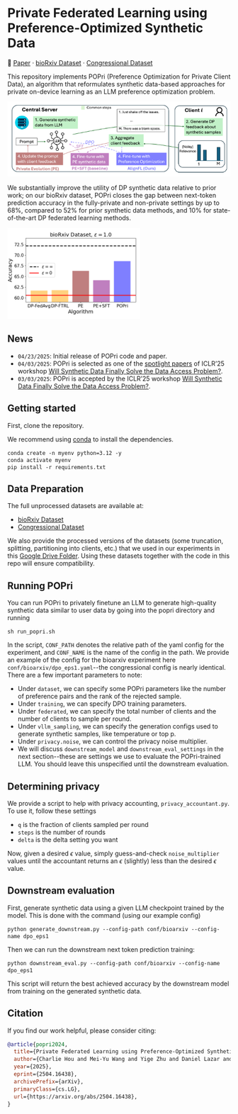 # Private Federated Learning using Preference-Optimized Synthetic Data

📃 [Paper](https://arxiv.org/abs/2403.20329) &middot; [bioRxiv Dataset](https://huggingface.co/datasets/hazylavender/biorxiv-abstract) &middot; [Congressional Dataset](https://huggingface.co/datasets/hazylavender/CongressionalDataset)

This repository implements POPri (Preference Optimization for Private Client Data), an algorithm that reformulates synthetic data-based approaches for private on-device learning as an LLM preference optimization problem. 

<img src="figures/alignfl-overview.png" width="600" alt="AlignFL Overview">

We substantially improve the utility of DP synthetic data relative to prior work; on our bioRxiv dataset, POPri closes the gap between next-token prediction accuracy in the fully-private and non-private settings by up to 68%, compared to 52% for prior synthetic data methods, and 10% for state-of-the-art DP federated learning methods.

<img src="figures/alignfl-bar.png" width="300" alt="AlignFL Overview">

## News

* `04/23/2025`: Initial release of POPri code and paper.
* `04/03/2025`: POPri is selected as one of the [spotlight papers](https://synthetic-data-iclr.github.io/#papers) of ICLR’25 workshop [Will Synthetic Data Finally Solve the Data Access Problem?](https://synthetic-data-iclr.github.io).
* `03/03/2025`: POPri is accepted by the ICLR’25 workshop [Will Synthetic Data Finally Solve the Data Access Problem?](https://synthetic-data-iclr.github.io).

## Getting started
First, clone the repository.

We recommend using [conda](https://docs.conda.io/projects/conda/en/latest/user-guide/getting-started.html) to install the dependencies.

```
conda create -n myenv python=3.12 -y
conda activate myenv
pip install -r requirements.txt
```

## Data Preparation

The full unprocessed datasets are available at:
* [bioRxiv Dataset](https://huggingface.co/datasets/hazylavender/biorxiv-abstract)
* [Congressional Dataset](https://huggingface.co/datasets/hazylavender/CongressionalDataset)

We also provide the processed versions of the datasets (some truncation, splitting, partitioning into clients, etc.) that we used in our experiments in this [Google Drive Folder](https://drive.google.com/drive/folders/1NEMEWArlJKxrlgAG9eJt4vfvt0iHWF03?usp=drive_link). Using these datasets together with the code in this repo will ensure compatibility.

## Running POPri
You can run POPri to privately finetune an LLM to generate high-quality synthetic data similar to user data by going into the popri directory and running
```
sh run_popri.sh
```
In the script, `CONF_PATH` denotes the relative path of the yaml config for the experiment, and `CONF_NAME` is the name of the config in the path. We provide an example of the config for the bioarxiv experiment here `conf/bioarxiv/dpo_eps1.yaml`--the congressional config is nearly identical. There are a few important parameters to note:
* Under `dataset`, we can specify some POPri parameters like the number of preference pairs and the rank of the rejected sample.
* Under `training`, we can specify DPO training parameters.
* Under `federated`, we can specify the total number of clients and the number of clients to sample per round.
* Under `vllm_sampling`, we can specify the generation configs used to generate synthetic samples, like temperature or top p.
* Under `privacy.noise`, we can control the privacy noise multiplier.
* We will discuss `downstream_model` and `downstream_eval_settings` in the next section--these are settings we use to evaluate the POPri-trained LLM. You should leave this unspecified until the downstream evaluation.


## Determining privacy
We provide a script to help with privacy accounting, `privacy_accountant.py`. To use it, follow these settings
* `q` is the fraction of clients sampled per round
* `steps` is the number of rounds
* `delta` is the delta setting you want

Now, given a desired $\epsilon$ value, simply guess-and-check `noise_multiplier` values until the accountant returns an $\epsilon$ (slightly) less than the desired $\epsilon$ value.


## Downstream evaluation
First, generate synthetic data using a given LLM checkpoint trained by the model. This is done with the command (using our example config)
```
python generate_downstream.py --config-path conf/bioarxiv --config-name dpo_eps1
```
Then we can run the downstream next token prediction training:
```
python downstream_eval.py --config-path conf/bioarxiv --config-name dpo_eps1
```
This script will return the best achieved accuracy by the downstream model from training on the generated synthetic data.

## Citation

If you find our work helpful, please consider citing:

```bibtex
@article{popri2024,
  title={Private Federated Learning using Preference-Optimized Synthetic Data}, 
  author={Charlie Hou and Mei-Yu Wang and Yige Zhu and Daniel Lazar and Giulia Fanti},
  year={2025},
  eprint={2504.16438},
  archivePrefix={arXiv},
  primaryClass={cs.LG},
  url={https://arxiv.org/abs/2504.16438}, 
}
```


